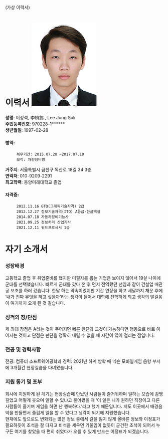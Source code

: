 (가상 이력서)
# 이력서   ![자기사진](./img/이정석.jpg)<br>

**성명**: 이정석, 李楨錫 , Lee Jung Suk <br>
**주민등록번호**: 970228-1****** <br>
**생년월일**: 1997-02-28 
#### 병역:<br>
         복무기간: 2015.07.20 ~2017.07.19
         보직: 차량정비병
**거주지**: 서울특별시 금천구 독산로 18길 34 3층 <br>
**연락처**: 010-9209-2291<br>
**최고학력**: 동양미래대학교 졸업
#### 자격증:<br>
         2012.11.16	GTQ(그래픽기술자격) 2급
         2012.12.27	정보기술자격(ITQ) A등급-한글엑셀
         2014.07.18	자동차정비기능사
         2021.09.25	정보처리 산업기사
         2021.12.11	워드프로세서 1급





# 자기 소개서

### 성장배경
고등학교 졸업 후 취업준비를 했지만 미필자를 뽑는 기업은 보이지 않아서 19살 나이에 군대를 선택했습니다. 빠르게 군대를 갔다 온 후 먼저 전역했던 선임과 같이 건설업 배관공 보조를 하러 갔습니다. 한달 하는 약속이었지만 기간 연장을 하고 세달까지 채운 후에 ‘내가 진짜 무엇을 하고 싶을까’라는 생각이 들어서 대학에 진학하게 되고 생각의 발걸음이 여기까지 오게 된 것 같습니다.
### 성격의 장/단점
제 최대 장점은 A라는 것이 주어지면 빠른 판단과 그것이 가능하다면 행동으로 바로 이어지는 것이고 단점은 판단을 정확히 내릴 수 없을 때 시간이 많이 걸리는 점입니다.
### 전공 및 경력사항
전공: 컴퓨터 소프트웨어공학과
경력: 2021년 하계 방학 때 넥슨 모바일게임 음향 부서에 3개월간 현장실습을 다녀왔습니다.
### 지원 동기 및 포부
회사에 지원하게 된 계기는 현장실습때 만났던 사람들이 즐거워하며 일하는 모습에 감명 깊었고 어떻게 웃으며 일할 수 있냐고 물어봤을 때 ‘이 일은 내가 원하던 직장이고 다른 사람들이 즐기며 게임을 하면 난 행복하다.’라고 했기 때문입니다. 저도 이곳에서 배경음악을 만들면서 즐겁게 일을 할 수 있다고 생각이 되기에 지원했습니다.<br>
 현재에도 앞으로도 변화되는 많은 정보 중에서 길을 잃지 않게 올바른 정보와 이정표가 필요하듯이 초석을 잘 다지고 비석을 세우면 기울임이 없듯이 굳건한 초석이 되어서 누구든 여기를 찾았을 때 편히 쉬었다가 오를 수 있게 만드는 이정표가 되겠습니다.

